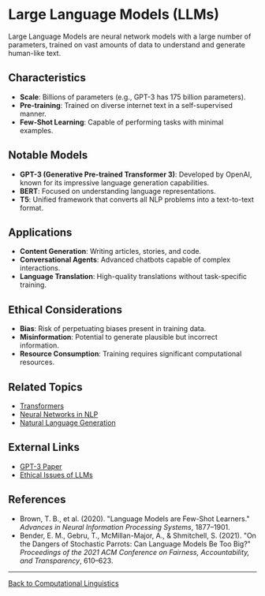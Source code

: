 # Large Language Models (LLMs)

Large Language Models are neural network models with a large number of parameters, trained on vast amounts of data to understand and generate human-like text.

## Characteristics

- **Scale**: Billions of parameters (e.g., GPT-3 has 175 billion parameters).
- **Pre-training**: Trained on diverse internet text in a self-supervised manner.
- **Few-Shot Learning**: Capable of performing tasks with minimal examples.

## Notable Models

- **GPT-3 (Generative Pre-trained Transformer 3)**: Developed by OpenAI, known for its impressive language generation capabilities.
- **BERT**: Focused on understanding language representations.
- **T5**: Unified framework that converts all NLP problems into a text-to-text format.

## Applications

- **Content Generation**: Writing articles, stories, and code.
- **Conversational Agents**: Advanced chatbots capable of complex interactions.
- **Language Translation**: High-quality translations without task-specific training.

## Ethical Considerations

- **Bias**: Risk of perpetuating biases present in training data.
- **Misinformation**: Potential to generate plausible but incorrect information.
- **Resource Consumption**: Training requires significant computational resources.

## Related Topics

- [Transformers](Transformers.md)
- [Neural Networks in NLP](Neural-Networks-in-NLP.md)
- [Natural Language Generation](Natural-Language-Generation.md)

## External Links

- [GPT-3 Paper](https://arxiv.org/abs/2005.14165)
- [Ethical Issues of LLMs](https://arxiv.org/abs/1906.01985)

## References

- Brown, T. B., et al. (2020). "Language Models are Few-Shot Learners." *Advances in Neural Information Processing Systems*, 1877–1901.
- Bender, E. M., Gebru, T., McMillan-Major, A., & Shmitchell, S. (2021). "On the Dangers of Stochastic Parrots: Can Language Models Be Too Big?" *Proceedings of the 2021 ACM Conference on Fairness, Accountability, and Transparency*, 610–623.

---

[Back to Computational Linguistics](README.md)
